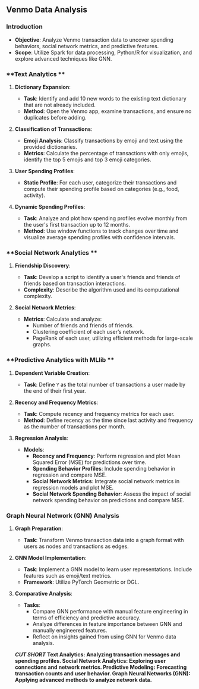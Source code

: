 
## Venmo Data Analysis 



### **Introduction**
- **Objective**: Analyze Venmo transaction data to uncover spending behaviors, social network metrics, and predictive features.
- **Scope**: Utilize Spark for data processing, Python/R for visualization, and explore advanced techniques like GNN.

### **Text Analytics **
1. **Dictionary Expansion**:
   - **Task**: Identify and add 10 new words to the existing text dictionary that are not already included.
   - **Method**: Open the Venmo app, examine transactions, and ensure no duplicates before adding.

2. **Classification of Transactions**:
   - **Emoji Analysis**: Classify transactions by emoji and text using the provided dictionaries. 
   - **Metrics**: Calculate the percentage of transactions with only emojis, identify the top 5 emojis and top 3 emoji categories.

3. **User Spending Profiles**:
   - **Static Profile**: For each user, categorize their transactions and compute their spending profile based on categories (e.g., food, activity).

4. **Dynamic Spending Profiles**:
   - **Task**: Analyze and plot how spending profiles evolve monthly from the user's first transaction up to 12 months.
   - **Method**: Use window functions to track changes over time and visualize average spending profiles with confidence intervals.

### **Social Network Analytics **
1. **Friendship Discovery**:
   - **Task**: Develop a script to identify a user's friends and friends of friends based on transaction interactions.
   - **Complexity**: Describe the algorithm used and its computational complexity.

2. **Social Network Metrics**:
   - **Metrics**: Calculate and analyze:
     - Number of friends and friends of friends.
     - Clustering coefficient of each user’s network.
     - PageRank of each user, utilizing efficient methods for large-scale graphs.

### **Predictive Analytics with MLlib **
1. **Dependent Variable Creation**:
   - **Task**: Define `Y` as the total number of transactions a user made by the end of their first year.

2. **Recency and Frequency Metrics**:
   - **Task**: Compute recency and frequency metrics for each user.
   - **Method**: Define recency as the time since last activity and frequency as the number of transactions per month.

3. **Regression Analysis**:
   - **Models**:
     - **Recency and Frequency**: Perform regression and plot Mean Squared Error (MSE) for predictions over time.
     - **Spending Behavior Profiles**: Include spending behavior in regression and compare MSE.
     - **Social Network Metrics**: Integrate social network metrics in regression models and plot MSE.
     - **Social Network Spending Behavior**: Assess the impact of social network spending behavior on predictions and compare MSE.

### **Graph Neural Network (GNN) Analysis**
1. **Graph Preparation**:
   - **Task**: Transform Venmo transaction data into a graph format with users as nodes and transactions as edges.

2. **GNN Model Implementation**:
   - **Task**: Implement a GNN model to learn user representations. Include features such as emoji/text metrics.
   - **Framework**: Utilize PyTorch Geometric or DGL.

3. **Comparative Analysis**:
   - **Tasks**:
     - Compare GNN performance with manual feature engineering in terms of efficiency and predictive accuracy.
     - Analyze differences in feature importance between GNN and manually engineered features.
     - Reflect on insights gained from using GNN for Venmo data analysis.
    
   ***CUT SHORT***
   **Text Analytics: Analyzing transaction messages and spending profiles.
Social Network Analytics: Exploring user connections and network metrics.
Predictive Modeling: Forecasting transaction counts and user behavior.
Graph Neural Networks (GNN): Applying advanced methods to analyze network data.**
